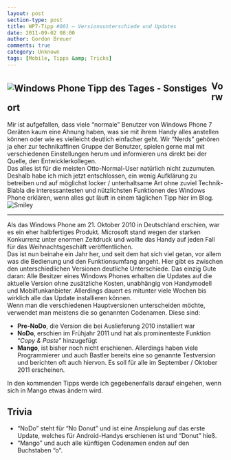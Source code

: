 ```yaml
---
layout: post
section-type: post
title: WP7-Tipp #001 – Versionsunterschiede und Updates
date: 2011-09-02 08:00
author: Gordon Breuer
comments: true
category: Unknown
tags: [Mobile, Tipps &amp; Tricks]
---
```

<h2><img style="margin: 5px 10px 10px 0px; float: left;" src="http://anheledirwp.blob.core.windows.net/wordpress/2011/09/sonstiges.png" alt="Windows Phone Tipp des Tages - Sonstiges" />Vorwort</h2>
<div>Mir ist aufgefallen, dass viele &ldquo;normale&rdquo; Benutzer von Windows Phone 7 Ger&auml;ten kaum eine Ahnung haben, was sie mit ihrem Handy alles anstellen k&ouml;nnen oder wie es vielleicht deutlich einfacher geht. Wir &ldquo;Nerds&rdquo; geh&ouml;ren ja eher zur technikaffinen Gruppe der Benutzer, spielen gerne mal mit verschiedenen Einstellungen herum und informieren uns direkt bei der Quelle, den Entwicklerkollegen.</div>
<div>Das alles ist f&uuml;r die meisten Otto-Normal-User nat&uuml;rlich nicht zuzumuten. Deshalb habe ich mich jetzt entschlossen, ein wenig Aufkl&auml;rung zu betreiben und auf m&ouml;glichst locker / unterhaltsame Art ohne zuviel Technik-Blabla die interessantesten und n&uuml;tzlichsten Funktionen des Windows Phone erkl&auml;ren, wenn alles gut l&auml;uft in einem t&auml;glichen Tipp hier im Blog. <img class="wlEmoticon wlEmoticon-smile" style="border-style: none;" src="http://anheledirwp.blob.core.windows.net/wordpress/2011/09/wlEmoticon-smile.png" alt="Smiley" /></div>
<div>
<hr />
Als das Windows Phone am 21. Oktober 2010 in Deutschland erschien, war es ein eher halbfertiges Produkt. Microsoft stand wegen der starken Konkurrenz unter enormen Zeitdruck und wollte das Handy auf jeden Fall f&uuml;r das Weihnachtsgesch&auml;ft ver&ouml;ffentlichen.</div>
<div>Das ist nun beinahe ein Jahr her, und seit dem hat sich viel getan, vor allem was die Bedienung und den Funktionsumfang angeht. Hier gibt es zwischen den unterschiedlichen Versionen deutliche Unterschiede. Das einzig Gute daran: Alle Besitzer eines Windows Phones erhalten die Updates auf die aktuelle Version ohne zus&auml;tzliche Kosten, unabh&auml;ngig von Handymodell und Mobilfunkanbieter. Allerdings dauert es mitunter viele Wochen bis wirklich alle das Update installieren k&ouml;nnen.</div>
<div>Wenn man die verschiedenen Hauptversionen unterscheiden m&ouml;chte, verwendet man meistens die so genannten Codenamen. Diese sind:</div>
<ul>
<li><strong>Pre-NoDo</strong>, die Version die bei Auslieferung 2010 installiert war</li>
<li><strong>NoDo</strong>, erschien im Fr&uuml;hjahr 2011 und hat als prominenteste Funktion &ldquo;<em>Copy &amp; Paste</em>&rdquo; hinzugef&uuml;gt</li>
<li><strong>Mango</strong>, ist bisher noch nicht erschienen. Allerdings haben viele Programmierer und auch Bastler bereits eine so genannte Testversion und berichten oft auch hiervon. Es soll f&uuml;r alle im September / Oktober 2011 erscheinen.</li>
</ul>
<div>In den kommenden Tipps werde ich gegebenenfalls darauf eingehen, wenn sich in Mango etwas &auml;ndern wird.</div>
<h2>Trivia</h2>
<ul>
<li>&ldquo;NoDo&rdquo; steht f&uuml;r &ldquo;No Donut&rdquo; und ist eine Anspielung auf das erste Update, welches f&uuml;r Android-Handys erschienen ist und &ldquo;Donut&rdquo; hie&szlig;.</li>
<li>&ldquo;Mango&rdquo; und auch alle k&uuml;nftigen Codenamen enden auf den Buchstaben &ldquo;o&rdquo;.</li>
</ul>
